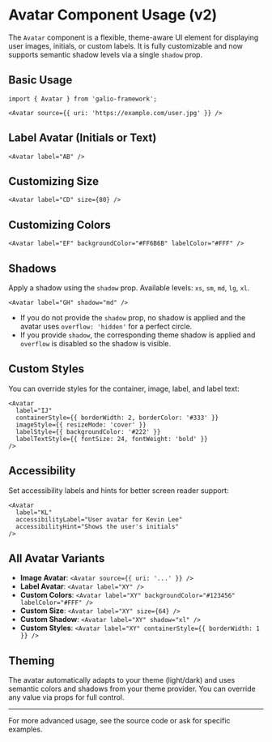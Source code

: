 
# Avatar Component Usage (v2)

The `Avatar` component is a flexible, theme-aware UI element for displaying user images, initials, or custom labels. It is fully customizable and now supports semantic shadow levels via a single `shadow` prop.

## Basic Usage

```tsx
import { Avatar } from 'galio-framework';

<Avatar source={{ uri: 'https://example.com/user.jpg' }} />
```

## Label Avatar (Initials or Text)

```tsx
<Avatar label="AB" />
```

## Customizing Size

```tsx
<Avatar label="CD" size={80} />
```

## Customizing Colors

```tsx
<Avatar label="EF" backgroundColor="#FF6B6B" labelColor="#FFF" />
```

## Shadows
    
Apply a shadow using the `shadow` prop. Available levels: `xs`, `sm`, `md`, `lg`, `xl`.

```tsx
<Avatar label="GH" shadow="md" />
```

- If you do not provide the `shadow` prop, no shadow is applied and the avatar uses `overflow: 'hidden'` for a perfect circle.
- If you provide `shadow`, the corresponding theme shadow is applied and `overflow` is disabled so the shadow is visible.

## Custom Styles

You can override styles for the container, image, label, and label text:

```tsx
<Avatar
  label="IJ"
  containerStyle={{ borderWidth: 2, borderColor: '#333' }}
  imageStyle={{ resizeMode: 'cover' }}
  labelStyle={{ backgroundColor: '#222' }}
  labelTextStyle={{ fontSize: 24, fontWeight: 'bold' }}
/>
```

## Accessibility

Set accessibility labels and hints for better screen reader support:

```tsx
<Avatar
  label="KL"
  accessibilityLabel="User avatar for Kevin Lee"
  accessibilityHint="Shows the user's initials"
/>
```

## All Avatar Variants

- **Image Avatar**: `<Avatar source={{ uri: '...' }} />`
- **Label Avatar**: `<Avatar label="XY" />`
- **Custom Colors**: `<Avatar label="XY" backgroundColor="#123456" labelColor="#FFF" />`
- **Custom Size**: `<Avatar label="XY" size={64} />`
- **Custom Shadow**: `<Avatar label="XY" shadow="xl" />`
- **Custom Styles**: `<Avatar label="XY" containerStyle={{ borderWidth: 1 }} />`

## Theming

The avatar automatically adapts to your theme (light/dark) and uses semantic colors and shadows from your theme provider. You can override any value via props for full control.

---
For more advanced usage, see the source code or ask for specific examples.
